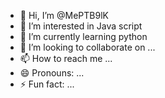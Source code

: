 - 👋 Hi, I’m @MePTB9lK
- 👀 I’m interested in Java script
- 🌱 I’m currently learning python
- 💞️ I’m looking to collaborate on ...
- 📫 How to reach me ...
- 😄 Pronouns: ...
- ⚡ Fun fact: ...

<!---
MePTB9lK/MePTB9lK is a ✨ special ✨ repository because its `README.md` (this file) appears on your GitHub profile.
You can click the Preview link to take a look at your changes.
--->

